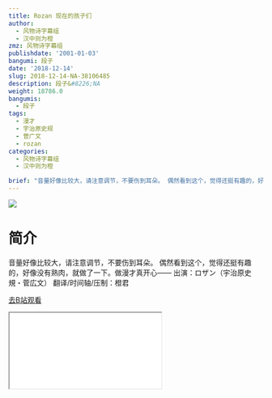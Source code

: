 ```yaml
---
title: Rozan 现在的孩子们
author:
  - 风物诗字幕组
  - 汉中则为橙
zmz: 风物诗字幕组
publishdate: '2001-01-03'
bangumi: 段子
date: '2018-12-14'
slug: 2018-12-14-NA-38106485
description: 段子&#8226;NA
weight: 18786.0
bangumis:
  - 段子
tags:
  - 漫才
  - 宇治原史规
  - 菅广文
  - rozan
categories:
  - 风物诗字幕组
  - 汉中则为橙

brief: "音量好像比较大，请注意调节，不要伤到耳朵。 偶然看到这个，觉得还挺有趣的，好像没有熟肉，就做了一下。做漫才真开心—— 出演：ロザン（宇治原史規・菅広文） 翻译/时间轴/压制：橙君"
---
```

![](https://i.imgur.com/g9xDhUr.jpg)
# 简介  
音量好像比较大，请注意调节，不要伤到耳朵。
偶然看到这个，觉得还挺有趣的，好像没有熟肉，就做了一下。做漫才真开心——
出演：ロザン（宇治原史規・菅広文）
翻译/时间轴/压制：橙君  

[去B站观看](https://www.bilibili.com/video/av38106485/)
<div class ="resp-container"><iframe class="testiframe" src="//player.bilibili.com/player.html?aid=38106485"", scrolling="no", allowfullscreen="true" > </iframe></div> 
